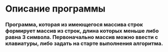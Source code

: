 # Описание программы

### Программа, которая из имеющегося массива строк формирует массив из строк, длина которых меньше либо равна 3 символа. Первоначально массив можно ввести с клавиатуры, либо задать на старте выполнения алгоритма.
